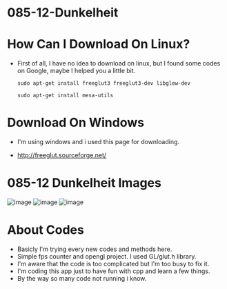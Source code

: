 # 085-12-Dunkelheit


# How Can I Download On Linux?
- First of all, I have no idea to download on linux, but I found some codes on Google, maybe I helped you a little bit.

  ```sudo apt-get install freeglut3 freeglut3-dev libglew-dev```
  
  ```sudo apt-get install mesa-utils```

# Download On Windows
- I'm using windows and i used this page for downloading.
*  http://freeglut.sourceforge.net/






# 085-12 Dunkelheit Images
![image](https://user-images.githubusercontent.com/66999194/136713500-e0b83adc-aa81-46ee-bda0-613b6e9bd119.png)
![image](https://user-images.githubusercontent.com/66999194/138516401-5a041acc-15a9-48bf-b0e7-b90edab00a1e.png)
![image](https://user-images.githubusercontent.com/66999194/138516522-38a2c747-14eb-422a-bf35-c28f40a98d9b.png)

  
# About Codes
- Basicly I'm trying every new codes and methods here. 
- Simple fps counter and opengl project.
  I used GL/glut.h library.
- I'm aware that the code is too complicated but I'm too busy to fix it. 
- I'm coding this app just to have fun with cpp and learn a few things.
- By the way so many code not running i know.
